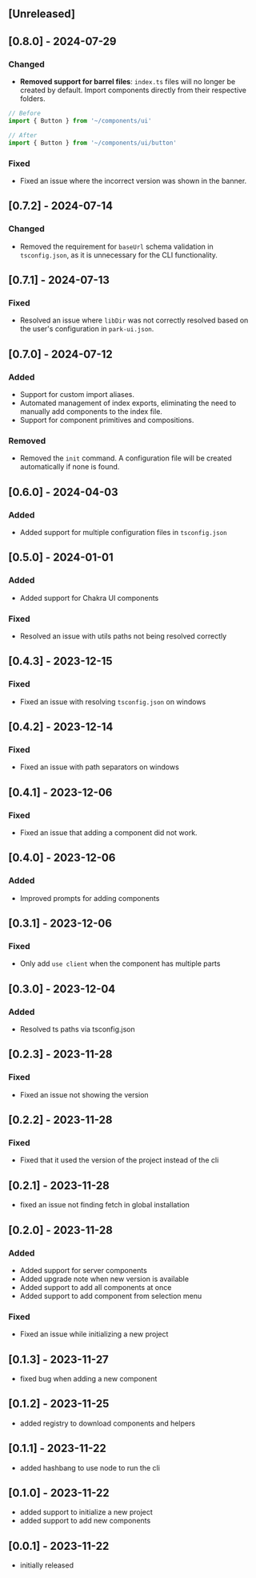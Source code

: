 ## [Unreleased]

## [0.8.0] - 2024-07-29

### Changed

- **Removed support for barrel files**: `index.ts` files will no longer be created by default. Import components directly from their respective folders.

```jsx
// Before
import { Button } from '~/components/ui'

// After
import { Button } from '~/components/ui/button'
```

### Fixed

- Fixed an issue where the incorrect version was shown in the banner.

## [0.7.2] - 2024-07-14

### Changed

- Removed the requirement for `baseUrl` schema validation in `tsconfig.json`, as it is unnecessary for the CLI functionality.

## [0.7.1] - 2024-07-13

### Fixed

- Resolved an issue where `libDir` was not correctly resolved based on the user's configuration in `park-ui.json`.

## [0.7.0] - 2024-07-12

### Added

- Support for custom import aliases.
- Automated management of index exports, eliminating the need to manually add components to the index file.
- Support for component primitives and compositions.

### Removed

- Removed the `init` command. A configuration file will be created automatically if none is found.

## [0.6.0] - 2024-04-03

### Added

- Added support for multiple configuration files in `tsconfig.json`

## [0.5.0] - 2024-01-01

### Added

- Added support for Chakra UI components

### Fixed

- Resolved an issue with utils paths not being resolved correctly

## [0.4.3] - 2023-12-15

### Fixed

- Fixed an issue with resolving `tsconfig.json` on windows

## [0.4.2] - 2023-12-14

### Fixed

- Fixed an issue with path separators on windows

## [0.4.1] - 2023-12-06

### Fixed

- Fixed an issue that adding a component did not work.

## [0.4.0] - 2023-12-06

### Added

- Improved prompts for adding components

## [0.3.1] - 2023-12-06

### Fixed

- Only add `use client` when the component has multiple parts

## [0.3.0] - 2023-12-04

### Added

- Resolved ts paths via tsconfig.json

## [0.2.3] - 2023-11-28

### Fixed

- Fixed an issue not showing the version

## [0.2.2] - 2023-11-28

### Fixed

- Fixed that it used the version of the project instead of the cli

## [0.2.1] - 2023-11-28

- fixed an issue not finding fetch in global installation

## [0.2.0] - 2023-11-28

### Added

- Added support for server components
- Added upgrade note when new version is available
- Added support to add all components at once
- Added support to add component from selection menu

### Fixed

- Fixed an issue while initializing a new project

## [0.1.3] - 2023-11-27

- fixed bug when adding a new component

## [0.1.2] - 2023-11-25

- added registry to download components and helpers

## [0.1.1] - 2023-11-22

- added hashbang to use node to run the cli

## [0.1.0] - 2023-11-22

- added support to initialize a new project
- added support to add new components

## [0.0.1] - 2023-11-22

- initially released
